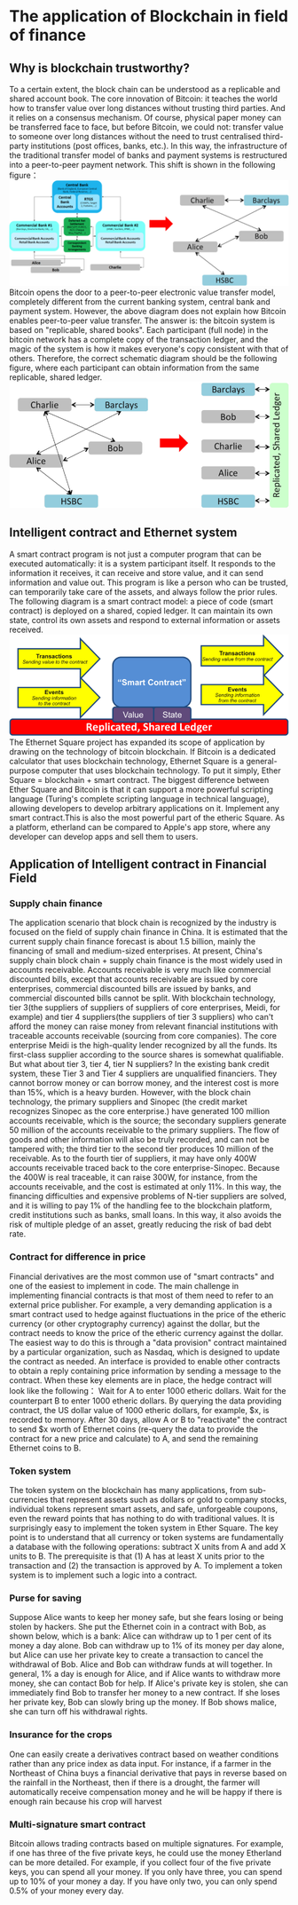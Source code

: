 # The application of Blockchain in field of finance
## Why is blockchain trustworthy?
To a certain extent, the block chain can be understood as a replicable and shared account book. The core innovation of Bitcoin: it teaches the world how to transfer value over long distances without trusting third parties. And it relies on a consensus mechanism.
Of course, physical paper money can be transferred face to face, but before Bitcoin, we could not: transfer value to someone over long distances without the need to trust centralised third-party institutions (post offices, banks, etc.).
In this way, the infrastructure of the traditional transfer model of banks and payment systems is restructured into a peer-to-peer payment network. 
This shift is shown in the following figure：
![1](https://github.com/ansonwongphbs/www.github.com-ansonwongphbs-PHBS_BlockChain_2018/blob/master/1.png)
Bitcoin opens the door to a peer-to-peer electronic value transfer model, completely different from the current banking system, central bank and payment system. 
However, the above diagram does not explain how Bitcoin enables peer-to-peer value transfer. 
The answer is: the bitcoin system is based on "replicable, shared books". 
Each participant (full node) in the bitcoin network has a complete copy of the transaction ledger, and the magic of the system is how it makes everyone's copy consistent with that of others. 
Therefore, the correct schematic diagram should be the following figure, where each participant can obtain information from the same replicable, shared ledger.
![2](https://github.com/ansonwongphbs/www.github.com-ansonwongphbs-PHBS_BlockChain_2018/blob/master/2.png)
## Intelligent contract and Ethernet system
A smart contract program is not just a computer program that can be executed automatically: it is a system participant itself. It responds to the information it receives, it can receive and store value, and it can send information and value out. 
This program is like a person who can be trusted, can temporarily take care of the assets, and always follow the prior rules.
The following diagram is a smart contract model: a piece of code (smart contract) is deployed on a shared, copied ledger. It can maintain its own state, control its own assets and respond to external information or assets received.
![3](https://github.com/ansonwongphbs/www.github.com-ansonwongphbs-PHBS_BlockChain_2018/blob/master/3.png)
The Ethernet Square project has expanded its scope of application by drawing on the technology of bitcoin blockchain. If Bitcoin is a dedicated calculator that uses blockchain technology, Ethernet Square is a general-purpose computer that uses blockchain technology. 
To put it simply, Ether Square = blockchain + smart contract.
The biggest difference between Ether Square and Bitcoin is that it can support a more powerful scripting language (Turing's complete scripting language in technical language), allowing developers to develop arbitrary applications on it. Implement any smart contract.This is also the most powerful part of the etheric Square. 
As a platform, etherland can be compared to Apple's app store, where any developer can develop apps and sell them to users.
## Application of Intelligent contract in Financial Field
### Supply chain finance
The application scenario that block chain is recognized by the industry is focused on the field of supply chain finance in China. It is estimated that the current supply chain finance forecast is about 1.5 billion, mainly the financing of small and medium-sized enterprises.
At present, China's supply chain block chain + supply chain finance is the most widely used in accounts receivable.
Accounts receivable is very much like commercial discounted bills, except that accounts receivable are issued by core enterprises, commercial discounted bills are issued by banks, and commercial discounted bills cannot be split. 
With blockchain technology, tier 3(the suppliers of suppliers of suppliers of core enterprises, Meidi, for example) and tier 4 suppliers(the suppliers of tier 3 suppliers) who can't afford the money can raise money from relevant financial institutions with traceable accounts receivable (sourcing from core companies).
The core enterprise Meidi is the high-quality lender recognized by all the funds. Its first-class supplier according to the source shares is somewhat qualifiable. But what about tier 3, tier 4, tier N suppliers? In the existing bank credit system, these Tier 3 and Tier 4 suppliers are unqualified financiers. They cannot borrow money or can borrow money, and the interest cost is more than 15%, which is a heavy burden.
However, with the block chain technology, the primary suppliers and Sinopec (the credit market recognizes Sinopec as the core enterprise.) have generated 100 million accounts receivable, which is the source; the secondary suppliers generate 50 million of the accounts receivable to the primary suppliers. The flow of goods and other information will also be truly recorded, and can not be tampered with; the third tier to the second tier produces 10 million of the receivable. As to the fourth tier of suppliers, it may have only 400W accounts receivable traced back to the core enterprise-Sinopec. 
Because the 400W is real traceable, it can raise 300W, for instance, from the accounts receivable, and the cost is estimated at only 11%. 
In this way, the financing difficulties and expensive problems of N-tier suppliers are solved, and it is willing to pay 1% of the handling fee to the blockchain platform, credit institutions such as banks, small loans. 
In this way, it also avoids the risk of multiple pledge of an asset, greatly reducing the risk of bad debt rate.
### Contract for difference in price
Financial derivatives are the most common use of "smart contracts" and one of the easiest to implement in code. The main challenge in implementing financial contracts is that most of them need to refer to an external price publisher. For example, a very demanding application is a smart contract used to hedge against fluctuations in the price of the etheric currency (or other cryptography currency) against the dollar, but the contract needs to know the price of the etheric currency against the dollar. 
The easiest way to do this is through a "data provision" contract maintained by a particular organization, such as Nasdaq, which is designed to update the contract as needed. 
An interface is provided to enable other contracts to obtain a reply containing price information by sending a message to the contract.
When these key elements are in place, the hedge contract will look like the following：
Wait for A to enter 1000 etheric dollars.
Wait for the counterpart B to enter 1000 etheric dollars.
By querying the data providing contract, the US dollar value of 1000 etheric dollars, for example, $x, is recorded to memory. 
After 30 days, allow A or B to "reactivate" the contract to send $x worth of Ethernet coins (re-query the data to provide the contract for a new price and calculate) to A, and send the remaining Ethernet coins to B.
### Token system
The token system on the blockchain has many applications, from sub-currencies that represent assets such as dollars or gold to company stocks, individual tokens represent smart assets, and safe, unforgeable coupons, even the reward points that has nothing to do with traditional values. 
It is surprisingly easy to implement the token system in Ether Square. The key point is to understand that all currency or token systems are fundamentally a database with the following operations: subtract X units from A and add X units to B. The prerequisite is that (1) A has at least X units prior to the transaction and (2) the transaction is approved by A. To implement a token system is to implement such a logic into a contract.
### Purse for saving
Suppose Alice wants to keep her money safe, but she fears losing or being stolen by hackers. She put the Ethernet coin in a contract with Bob, as shown below, which is a bank: 
Alice can withdraw up to 1 per cent of its money a day alone. 
Bob can withdraw up to 1% of its money per day alone, but Alice can use her private key to create a transaction to cancel the withdrawal of Bob. 
Alice and Bob can withdraw funds at will together.
In general, 1% a day is enough for Alice, and if Alice wants to withdraw more money, she can contact Bob for help. If Alice's private key is stolen, she can immediately find Bob to transfer her money to a new contract. If she loses her private key, Bob can slowly bring up the money. If Bob shows malice, she can turn off his withdrawal rights.
### Insurance for the crops
One can easily create a derivatives contract based on weather conditions rather than any price index as data input. For instance, if a farmer in the Northeast of China buys a financial derivative that pays in reverse based on the rainfall in the Northeast, then if there is a drought, the farmer will automatically receive compensation money and he will be happy if there is enough rain because his crop will harvest
### Multi-signature smart contract
Bitcoin allows trading contracts based on multiple signatures. For example, if one has three of the five private keys, he could use the money 
Etherland can be more detailed. For example, if you collect four of the five private keys, you can spend all your money. If you only have three, you can spend up to 10% of your money a day. If you have only two, you can only spend 0.5% of your money every day.
